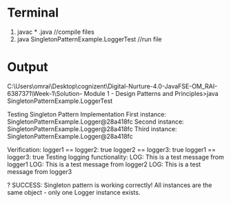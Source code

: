 # Terminal 

1. javac * .java  //compile files 
2. java SingletonPatternExample.LoggerTest //run file


# Output

C:\Users\omrai\Desktop\cognizent\Digital-Nurture-4.0-JavaFSE-OM_RAI-6387371\Week-1\Solution- Module 1 - Design Patterns and Principles>java SingletonPatternExample.LoggerTest

Testing Singleton Pattern Implementation
First instance: SingletonPatternExample.Logger@28a418fc
Second instance: SingletonPatternExample.Logger@28a418fc
Third instance: SingletonPatternExample.Logger@28a418fc

Verification:
logger1 == logger2: true
logger2 == logger3: true
logger1 == logger3: true
Testing logging functionality:
LOG: This is a test message from logger1
LOG: This is a test message from logger2
LOG: This is a test message from logger3

? SUCCESS: Singleton pattern is working correctly!
All instances are the same object - only one Logger instance exists.